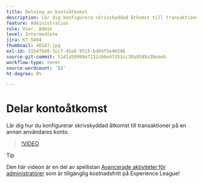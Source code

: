 ```yaml
---
title: Delning av kontoåtkomst
description: Lär dig konfigurera skrivskyddad åtkomst till transaktioner på en annan användares konto
feature: Administration
role: User, Admin
level: Intermediate
jira: KT-5494
thumbnail: 40187.jpg
exl-id: 3154f0d0-3cc7-45ab-9515-bd69f5e46546
source-git-commit: 51d1a59999a7132cb6e47351cc39a93d9a38eaeb
workflow-type: tm+mt
source-wordcount: '52'
ht-degree: 0%

---
```


# Delar kontoåtkomst

Lär dig hur du konfigurerar skrivskyddad åtkomst till transaktioner på en annan användares konto.

>[!VIDEO](https://video.tv.adobe.com/v/40187?quality=12&learn=on&hidetitle=true)

>[!TIP]
>
>Den här videon är en del av spellistan [Avancerade aktiviteter för administratörer](https://experienceleague.adobe.com/en/playlists/acrobat-sign-perform-advanced-tasks-administrators) som är tillgänglig kostnadsfritt på Experience League!
